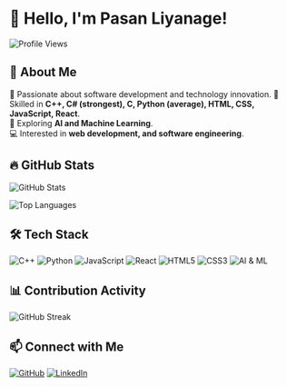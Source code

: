 # 👋 Hello, I'm Pasan Liyanage!

![Profile Views](https://komarev.com/ghpvc/?username=Pasan-Liyanage&label=Profile%20Views&color=blue&style=flat)

## 🚀 About Me

🎯 Passionate about software development and technology innovation. 
📌 Skilled in **C++, C# (strongest), C, Python (average), HTML, CSS, JavaScript, React**.  
🤖 Exploring **AI and Machine Learning**.  
💻 Interested in **web development, and software engineering**.

## 🔥 GitHub Stats

![GitHub Stats](https://github-readme-stats.vercel.app/api?username=Pasan-Liyanage&show_icons=true&theme=radical)

![Top Languages](https://github-readme-stats.vercel.app/api/top-langs/?username=Pasan-Liyanage&layout=compact&theme=radical)

## 🛠️ Tech Stack

![C++](https://img.shields.io/badge/-C++-00599C?style=flat-square&logo=c%2B%2B&logoColor=white)
![Python](https://img.shields.io/badge/-Python-3776AB?style=flat-square&logo=python&logoColor=white)
![JavaScript](https://img.shields.io/badge/-JavaScript-F7DF1E?style=flat-square&logo=javascript&logoColor=black)
![React](https://img.shields.io/badge/-React-61DAFB?style=flat-square&logo=react&logoColor=black)
![HTML5](https://img.shields.io/badge/-HTML5-E34F26?style=flat-square&logo=html5&logoColor=white)
![CSS3](https://img.shields.io/badge/-CSS3-1572B6?style=flat-square&logo=css3&logoColor=white)
![AI & ML](https://img.shields.io/badge/-AI%20%26%20ML-FF6F00?style=flat-square&logo=python&logoColor=white)

## 📊 Contribution Activity

![GitHub Streak](https://github-readme-streak-stats.herokuapp.com/?user=Pasan-Liyanage&theme=radical)

## 📫 Connect with Me

[![GitHub](https://img.shields.io/badge/-GitHub-181717?style=flat-square&logo=github)](https://github.com/Pasan-Liyanage)
[![LinkedIn](https://img.shields.io/badge/-LinkedIn-0077B5?style=flat-square&logo=linkedin)](https://www.linkedin.com/in/pasan-liyanage)
